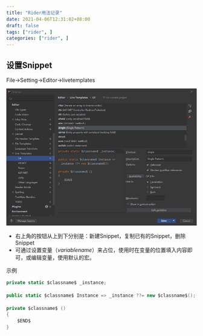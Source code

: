 ```yaml
---
title: "Rider用法记录"
date: 2021-04-06T12:31:02+08:00
draft: false
tags: ["rider", ]
categories: ["rider", ]
---
```


## 设置Snippet

File->Setting->Editor->livetemplates

![设置Snippet](/images/rider设置snippet-20210406.png)

* 右上角的按钮从上到下分别是：新建Snippet，复制已有的Snippet，删除Snippet
* 可通过设置变量（$variablename$）来占位，使用时在变量的位置填入内容即可，或编辑变量，使用默认的宏。

示例
```c#
private static $classname$ _instance;

public static $classname$ Instance => _instance ??= new $classname$();

private $classname$ ()
{
    $END$
}
```